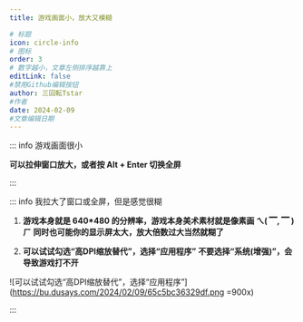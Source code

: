 ```yaml
---
title: 游戏画面小，放大又模糊

# 标题
icon: circle-info
# 图标
order: 3
# 数字越小，文章左侧排序越靠上
editLink: false
#禁用Github编辑按钮
author: 三回転Tstar
#作者
date: 2024-02-09
#文章编辑日期
---
```



::: info 游戏画面很小

**可以拉伸窗口放大，或者按 Alt + Enter 切换全屏**

:::

::: info 我拉大了窗口或全屏，但是感觉很糊

1. **游戏本身就是 640*480 的分辨率，游戏本身美术素材就是像素画 ㄟ( ▔, ▔ )ㄏ**
**同时也可能你的显示屏太大，放大倍数过大当然就糊了**

2. **可以试试勾选“高DPI缩放替代”，选择“应用程序”**
**不要选择“系统(增强)”，会导致游戏打不开**

![可以试试勾选“高DPI缩放替代”，选择“应用程序”](https://bu.dusays.com/2024/02/09/65c5bc36329df.png =900x)

:::



